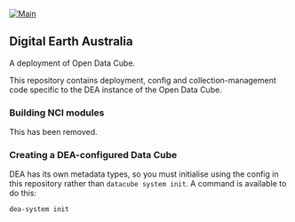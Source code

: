 [![Main](https://github.com/GeoscienceAustralia/digitalearthau/actions/workflows/main.yml/badge.svg)](https://github.com/GeoscienceAustralia/digitalearthau/actions/workflows/main.yml)

## Digital Earth Australia

A deployment of Open Data Cube.

This repository contains deployment, config and collection-management code specific
to the DEA instance of the Open Data Cube.

### Building NCI modules

This has been removed.

### Creating a DEA-configured Data Cube

DEA has its own metadata types, so you must initialise using the config in this
repository rather than `datacube system init`. A command is available to do this:

    dea-system init
